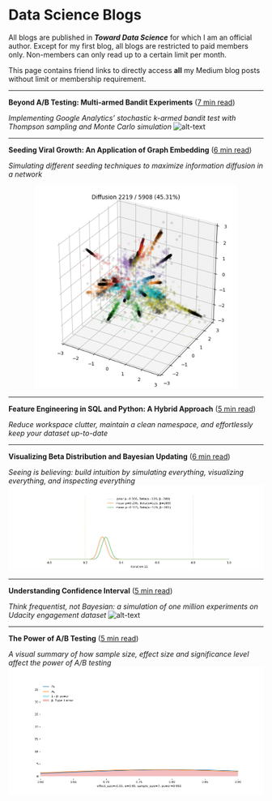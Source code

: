 # Data Science Blogs
All blogs are published in *__Toward Data Science__* for which I am an official author. Except for my first blog, all blogs are restricted to paid members only. Non-members can only read up to a certain limit per month.

This page contains friend links to directly access __all__ my Medium blog posts without limit or membership requirement. 

___ 
__Beyond A/B Testing: Multi-armed Bandit Experiments__ ([7 min read](https://towardsdatascience.com/beyond-a-b-testing-multi-armed-bandit-experiments-1493f709f804?source=friends_link&sk=b30f5cfa1ff225099cb512dd6653cf3d))

*Implementing Google Analytics’ stochastic k-armed bandit test with Thompson sampling and Monte Carlo simulation*
![alt-text](03_bandit/sim.gif)

___
__Seeding Viral Growth: An Application of Graph Embedding__ ([6 min read](https://towardsdatascience.com/https-towardsdatascience-com-the-elements-of-viral-growth-7f364aec64eb?source=friends_link&sk=eb19423d3e8df3d1cd70a30dade9cff0))

*Simulating different seeding techniques to maximize information diffusion in a network*

<p align="center">
    <img src="06_seeding/politician.gif" alt="Image" width="400" height="400" />
</p>

___
__Feature Engineering in SQL and Python: A Hybrid Approach__ ([5 min read](https://towardsdatascience.com/feature-engineering-in-sql-and-python-a-hybrid-approach-b52347cd2de4?source=friends_link&sk=20472db1eddc9ab2bff51be25b910bea))

*Reduce workspace clutter, maintain a clean namespace, and effortlessly keep your dataset up-to-date*

___
__Visualizing Beta Distribution and Bayesian Updating__ ([6 min read](https://towardsdatascience.com/visualizing-beta-distribution-7391c18031f1?source=friends_link&sk=97d1259bbf57fe2aa2cf1e05be4e55ba))

*Seeing is believing: build intuition by simulating everything, visualizing everything, and inspecting everything*
![alt-text](02_beta/updating.gif)
___
__Understanding Confidence Interval__ ([5 min read](https://towardsdatascience.com/understanding-confidence-interval-d7b5aa68e3b?source=friends_link&sk=894ac634898f489262e79e3bf66016fe))

*Think frequentist, not Bayesian: a simulation of one million experiments on Udacity engagement dataset*
![alt-text](01_confidence_interval/ci.gif)

___
__The Power of A/B Testing__ ([5 min read](https://towardsdatascience.com/the-power-of-a-b-testing-3387c04a14e3?source=friends_link&sk=eb9621b10f5af99d95584ac1d0fb7a71))

*A visual summary of how sample size, effect size and significance level affect the power of A/B testing*
![alt-text](04_ab_test/sample_size.gif)

